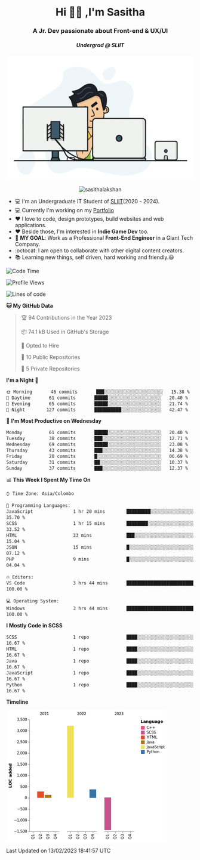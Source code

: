 
<h1 align="center">Hi 🙋‍♂️ ,I'm Sasitha</h1>
<h3 align="center">A Jr. Dev passionate about Front-end & UX/UI</h3>

<i><h5 align="center">Undergrad @ SLIIT</h5></i>

<p align="center">
  <img width="540" height="330" src="https://github.com/SasithaLakshan/SasithaLakshan/blob/main/dev.gif">
</p>
<p align="center"> <img src="https://komarev.com/ghpvc/?username=sasithalakshan&label=Profile%20views&color=0e75b6&style=flat" alt="sasithalakshan" /> </p>

- :computer: I'm an Undergraduate IT Student of [SLIIT](https://www.sliit.lk)(2020 - 2024).
- :computer: Currently I'm working on my <a href="https://SasithaLakshan.github.io" target="_blank">Portfolio</a>
- :heart: I love to code, design prototypes, build websites and web applications.
- :heart: Beside those, I'm interested in **Indie Game Dev** too.
- :electric_plug: **MY GOAL**: Work as a Professional **Front-End Engineer** in a Giant Tech Company.
- :octocat: I am open to collaborate with other digital content creators.
- :books: Learning new things, self driven, hard working and friendly.:smiley:
  
<!-- <h3 align="left">Tech Stack I'm Using</h3> -->

<!--START_SECTION:waka-->
![Code Time](http://img.shields.io/badge/Code%20Time-365%20hrs%2053%20mins-blue)

![Profile Views](http://img.shields.io/badge/Profile%20Views-0-blue)

![Lines of code](https://img.shields.io/badge/From%20Hello%20World%20I%27ve%20Written-3%20Thousand%20lines%20of%20code-blue)

**🐱 My GitHub Data** 

> 🏆 94 Contributions in the Year 2023
 > 
> 📦 74.1 kB Used in GitHub's Storage 
 > 
> 💼 Opted to Hire
 > 
> 📜 10 Public Repositories 
 > 
> 🔑 5 Private Repositories  
 > 
**I'm a Night 🦉** 

```text
🌞 Morning       46 commits       ███░░░░░░░░░░░░░░░░░░░░░░   15.38 % 
🌆 Daytime       61 commits       █████░░░░░░░░░░░░░░░░░░░░   20.40 % 
🌃 Evening       65 commits       █████░░░░░░░░░░░░░░░░░░░░   21.74 % 
🌙 Night        127 commits       ██████████░░░░░░░░░░░░░░░   42.47 % 

```
📅 **I'm Most Productive on Wednesday** 

```text
Monday          61 commits       █████░░░░░░░░░░░░░░░░░░░░   20.40 % 
Tuesday         38 commits       ███░░░░░░░░░░░░░░░░░░░░░░   12.71 % 
Wednesday       69 commits       █████░░░░░░░░░░░░░░░░░░░░   23.08 % 
Thursday        43 commits       ███░░░░░░░░░░░░░░░░░░░░░░   14.38 % 
Friday          20 commits       █░░░░░░░░░░░░░░░░░░░░░░░░   06.69 % 
Saturday        31 commits       ██░░░░░░░░░░░░░░░░░░░░░░░   10.37 % 
Sunday          37 commits       ███░░░░░░░░░░░░░░░░░░░░░░   12.37 % 

```


📊 **This Week I Spent My Time On** 

```text
⌚︎ Time Zone: Asia/Colombo

💬 Programming Languages: 
JavaScript               1 hr 20 mins        █████████░░░░░░░░░░░░░░░░   35.70 % 
SCSS                     1 hr 15 mins        ████████░░░░░░░░░░░░░░░░░   33.52 % 
HTML                     33 mins             ███░░░░░░░░░░░░░░░░░░░░░░   15.04 % 
JSON                     15 mins             █░░░░░░░░░░░░░░░░░░░░░░░░   07.12 % 
PHP                      9 mins              █░░░░░░░░░░░░░░░░░░░░░░░░   04.04 % 

🔥 Editors: 
VS Code                  3 hrs 44 mins       █████████████████████████   100.00 % 

💻 Operating System: 
Windows                  3 hrs 44 mins       █████████████████████████   100.00 % 

```

**I Mostly Code in SCSS** 

```text
SCSS                     1 repo              ████░░░░░░░░░░░░░░░░░░░░░   16.67 % 
HTML                     1 repo              ████░░░░░░░░░░░░░░░░░░░░░   16.67 % 
Java                     1 repo              ████░░░░░░░░░░░░░░░░░░░░░   16.67 % 
JavaScript               1 repo              ████░░░░░░░░░░░░░░░░░░░░░   16.67 % 
Python                   1 repo              ████░░░░░░░░░░░░░░░░░░░░░   16.67 % 

```


**Timeline**

![Chart not found](https://raw.githubusercontent.com/SasithaLakshan/SasithaLakshan/main/charts/bar_graph.png) 


 Last Updated on 13/02/2023 18:41:57 UTC
<!--END_SECTION:waka-->

